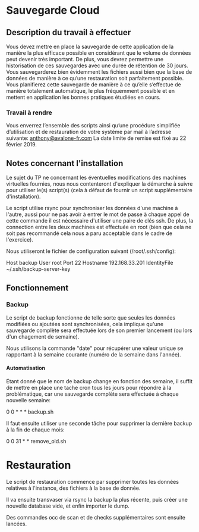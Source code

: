 # Sauvegarde Cloud

## Description du travail à effectuer
Vous devez mettre en place la sauvegarde de cette application de la
manière la plus efficace possible en considérant que le volume de
données peut devenir très important.  De plus, vous devrez permettre
une historisation de ces sauvegardes avec une durée de rétention de 30
jours.  Vous sauvegarderez bien évidemment les fichiers aussi bien que
la base de données de manière à ce qu’une restauration soit
parfaitement possible.  Vous planifierez cette sauvegarde de manière à
ce qu’elle s’effectue de manière totalement automatique, le plus
fréquemment possible et en mettent en application les bonnes pratiques
étudiées en cours.

### Travail à rendre
Vous enverrez l’ensemble des scripts ainsi qu’une procédure simplifiée
d’utilisation et de restauration de votre système par mail à l’adresse suivante:
anthony@avalone-fr.com
La date limite de remise est fixé au 22 février 2019.

## Notes concernant l'installation
Le sujet du TP ne concernant les éventuelles modifications des
machines virtuelles fournies, nous nous contenteront d'expliquer la
démarche à suivre pour utiliser le(s) script(s) (cela à défaut de
fournir un script supplémentaire d'installation).

Le script utilise rsync pour synchroniser les données d'une machine à
l'autre, aussi pour ne pas avoir à entrer le mot de passe à chaque
appel de cette commande il est nécessaire d'utiliser une paire de
clés ssh. De plus, la connection entre les deux machines est effectuée
en root (bien que cela ne soit pas recommandé cela nous a paru
acceptable dans le cadre de l'exercice).

Nous utiliseront le fichier de configuration suivant
(/root/.ssh/config):

Host backup
	User root
	Port 22
	Hostname 192.168.33.201
	IdentityFile ~/.ssh/backup-server-key

## Fonctionnement
### Backup
Le script de backup fonctionne de telle sorte que seules les données
modifiées ou ajoutées sont synchronisées, cela implique qu'une
sauvegarde complète sera effectuée lors de son premier lancement (ou
lors d'un chagement de semaine).

Nous utilisons la commande "date" pour récupérer une valeur unique se
rapportant à la semaine courante (numéro de la semaine dans l'année).

#### Automatisation
Étant donné que le nom de backup change en fonction des semaine, il
suffit de mettre en place une tache cron tous les jours pour répondre
à la problématique, car une sauvegarde complète sera effectuée à
chaque nouvelle semaine:

0 0 * * * backup.sh

Il faut ensuite utiliser une seconde tâche pour supprimer la dernière
backup à la fin de chaque mois:

0 0 31 * * remove_old.sh

# Restauration
Le script de restauration commence par supprimer toutes les données
relatives à l'instance, des fichiers à la base de donnée.

Il va ensuite transvaser via rsync la backup la plus récente, puis
créer une nouvelle database vide, et enfin importer le dump.

Des commandes occ de scan et de checks supplémentaires sont ensuite
lancées.
